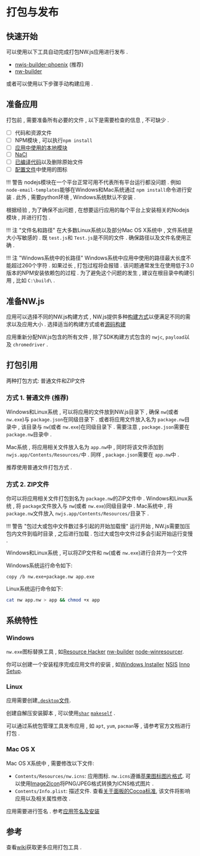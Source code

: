 # 打包与发布

## 快速开始

可以使用以下工具自动完成打包NW.js应用进行发布 . 

* [nwjs-builder-phoenix](https://github.com/evshiron/nwjs-builder-phoenix) (推荐)
* [nw-builder](https://github.com/nwjs-community/nw-builder)

或者可以使用以下步骤手动构建应用 . 

## 准备应用

打包前 , 需要准备所有必要的文件 , 以下是需要检查的信息 , 不可缺少 . 

* [ ] 代码和资源文件
* [ ] NPM模块 , 可以执行`npm install`
* [ ] [应用中使用的本地模块](Advanced/Use-Native-Node-Modules.md)
* [ ] [NaCl](Advanced/Use-NaCl-in-NW.js.md)
* [ ] [已编译代码](Advanced/Protect-JavaScript-Source-Code.md)以及删除原始文件
* [ ] [配置文件](../References/Manifest-Format.md#icon)中使用的图标

!!! 警告
	nodejs模块在一个平台正常可用不代表所有平台运行都没问题 . 例如 `node-email-templates`能够在Windows和Mac系统通过 `npm install`命令进行安装 . 此外 , 需要python环境 , Windows系统默认不安装 . 
    
根据经验 , 为了确保不出问题 , 在想要运行应用的每个平台上安装相关的Nodejs模块 , 并进行打包 . 

!!! 注 "文件名和路径"
	在大多数Linux系统以及部分Mac OS X系统中 , 文件系统是大小写敏感的 . 既 `test.js`和 `Test.js`是不同的文件 . 确保路径以及文件名使用正确 . 

!!! 注 "Windows系统中的长路径"
	Windows系统中应用中使用的路径最大长度不能超过260个字符 . 如果过长 , 打包过程将会报错 . 该问题通常发生在使用低于3.0版本的NPM安装依赖包的过程 . 为了避免这个问题的发生 , 建议在根目录中构建引用 , 比如 `C:\build\` . 

## 准备NW.js

应用可以选择不同的NW.js构建方式 , NW.js提供多种[构建方式](Advanced/Build-Flavors.md)以便满足不同的需求以及应用大小 . 选择适当的构建方式或者[源码构建](../For-Developers/Building-NW.js.md)

应用重新分配NW.js包含的所有文件 , 除了SDK构建方式包含的 `nwjc`, `payload`以及 `chromedriver` . 


## 打包引用

两种打包方式: 普通文件和ZIP文件

### 方式 1. 普通文件 (推荐)

Windows和Linux系统 , 可以将应用的文件放到NW.js目录下 , 确保 `nw`(或者 `nw.exe`)与 `package.json`在同级目录下 . 或者将应用文件放入名为 `package.nw`目录中 , 该目录与 `nw`(或者 `nw.exe`)在同级目录下 . 需要注意 , `package.json`需要在 `package.nw`目录中 . 

Mac系统 , 将应用相关文件放入名为 `app.nw`中 , 同时将该文件添加到 `nwjs.app/Contents/Resources/`中 . 同样 , `package.json`需要在 `app.nw`中 . 

推荐使用普通文件打包方式 . 

### 方式 2. ZIP文件

你可以将应用相关文件打包到名为 `package.nw`的ZIP文件中 . Windows和Linux系统 , 将 `package`文件放入与 `nw`(或者 `nw.exe`)同级目录中 . Mac系统中 , 将 `package.nw`文件放入 `nwjs.app/Contents/Resources/`目录下 . 

!!! 警告 "包过大或包中文件数过多引起的开始加载慢"
	运行开始 , NW.js需要加压包内文件到临时目录 , 之后进行加载 . 包过大或包中文件过多会引起开始运行变慢 . 

Windows和Linux系统 , 可以将ZIP文件和 `nw`(或者 `nw.exe`)进行合并为一个文件

Windows系统运行命令如下:
```batch
copy /b nw.exe+package.nw app.exe
```
Linux系统运行命令如下:
```bash
cat nw app.nw > app && chmod +x app 
```

## 系统特性

### Windows

`nw.exe`图标替换工具 , 如[Resource Hacker](http://www.angusj.com/resourcehacker/) [nw-builder](https://github.com/mllrsohn/node-webkit-builder) [node-winresourcer](https://github.com/felicienfrancois/node-winresourcer).

你可以创建一个安装程序完成应用文件的安装 , 如[Windows Installer](https://msdn.microsoft.com/en-us/library/cc185688(VS.85).aspx) [NSIS](http://nsis.sourceforge.net/Main_Page) [Inno Setup](http://www.jrsoftware.org/isinfo.php).

### Linux

应用需要创建[`.desktop`文件](https://wiki.archlinux.org/index.php/Desktop_Entries).

创建自解压安装脚本 , 可以使用[`shar`](https://en.wikipedia.org/wiki/Shar) [`makeself`](http://stephanepeter.com/makeself/) . 

可以通过系统包管理工具发布应用 , 如 `apt`, `yum`, `pacman`等 , 请参考官方文档进行打包 . 

### Mac OS X

Mac OS X系统中 , 需要修改以下文件:

* `Contents/Resources/nw.icns`: 应用图标. `nw.icns`遵循[苹果图标图片格式](https://en.wikipedia.org/wiki/Apple_Icon_Image_format). 可以使用[Image2Icon](http://www.img2icnsapp.com/)将PNG/JPEG格式转换为ICNS格式图片 .
* `Contents/Info.plist`: 描述文件. 查看[关于面板的Cocoa标准](http://cocoadevcentral.com/articles/000071.php), 该文件将影响应用以及相关属性修改 .

应用需要进行签名 . 参考[应用签名及安装](https://developer.apple.com/library/mac/documentation/IDEs/Conceptual/AppDistributionGuide/DistributingApplicationsOutside/DistributingApplicationsOutside.html)              

## 参考

查看[wiki](https://github.com/nwjs/nw.js/wiki/How-to-package-and-distribute-your-apps)获取更多应用打包工具 .
